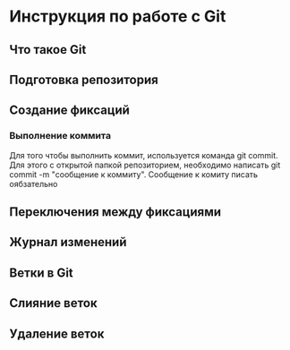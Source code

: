 # Инструкция по работе с Git

## Что такое Git

## Подготовка репозитория

## Создание фиксаций

### Выполнение коммита
Для того чтобы выполнить коммит, используется команда git commit. Для этого с открытой папкой репозиторием, необходимо написать git commit -m "сообщение к коммиту". Сообщение к комиту писать оябзательно
## Переключения между фиксациями

## Журнал изменений

Ветки в Git
-----------

Слияние веток
------------

Удаление веток
-----------